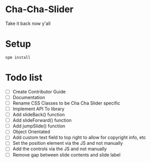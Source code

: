 # Cha-Cha-Slider
Take it back now y'all


# Setup
`npm install`


# Todo list
 - [ ] Create Contributor Guide
 - [ ] Documentation
 - [ ] Rename CSS Classes to be Cha Cha Slider specific
 - [ ] Implement API To library
 - [ ] Add slideBack() function
 - [ ] Add slideForward() function
 - [ ] Add jumpSlide() function
 - [ ] Object Orientated
 - [ ] Add custom text field to top right to allow for copyright info, etc
 - [ ] Set the position element via the JS and not manually
 - [ ] Add the controls via the JS and not manually
 - [ ] Remove gap between slide contents and slide label
